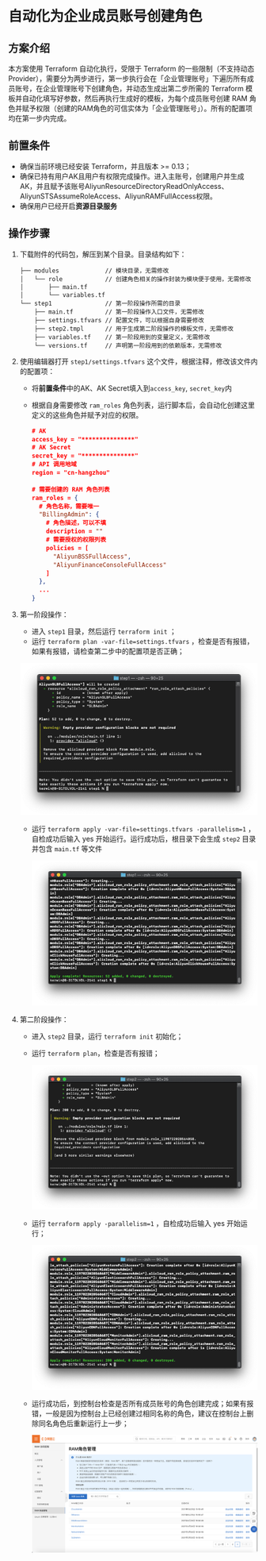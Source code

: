 # 自动化为企业成员账号创建角色

## 方案介绍

本方案使用 Terraform 自动化执行，受限于 Terraform 的一些限制（不支持动态 Provider），需要分为两步进行，第一步执行会在「企业管理账号」下遍历所有成员账号，在企业管理账号下创建角色，并动态生成出第二步所需的 Terraform 模板并自动化填写好参数，然后再执行生成好的模板，为每个成员账号创建 RAM 角色并赋予权限（创建的RAM角色的可信实体为「企业管理账号」）。所有的配置项均在第一步内完成。

## 前置条件

- 确保当前环境已经安装 Terraform，并且版本 >= 0.13；
- 确保已持有用户AK且用户有权限完成操作。进入主账号，创建用户并生成AK，并且赋予该账号AliyunResourceDirectoryReadOnlyAccess、AliyunSTSAssumeRoleAccess、AliyunRAMFullAccess权限。
- 确保用户已经开启**资源目录服务**

## 操作步骤

1. 下载附件的代码包，解压到某个目录。目录结构如下：

   ```
   ├── modules             // 模块目录，无需修改
   │   └── role            // 创建角色相关的操作封装为模块便于使用，无需修改
   │       ├── main.tf 
   │       └── variables.tf
   └── step1               // 第一阶段操作所需的目录
       ├── main.tf         // 第一阶段操作入口文件，无需修改
       ├── settings.tfvars // 配置文件，可以根据自身需要修改
       ├── step2.tmpl      // 用于生成第二阶段操作的模板文件，无需修改
       ├── variables.tf    // 第一阶段用到的变量定义，无需修改
       └── versions.tf     // 声明第一阶段用到的依赖版本，无需修改
   ```

2. 使用编辑器打开 `step1/settings.tfvars` 这个文件，根据注释，修改该文件内的配置项：

   - 将**前置条件**中的AK、AK Secret填入到`access_key`, `secret_key`内

   - 根据自身需要修改 `ram_roles` 角色列表，运行脚本后，会自动化创建这里定义的这些角色并赋予对应的权限。

     ```json
     # AK
     access_key = "***************"
     # AK Secret
     secret_key = "***************"
     # API 调用地域
     region = "cn-hangzhou"
     
     # 需要创建的 RAM 角色列表
     ram_roles = {
       # 角色名称，需要唯一
       "BillingAdmin": {
         # 角色描述，可以不填
         description = ""
         # 需要授权的权限列表
         policies = [
           "AliyunBSSFullAccess",
           "AliyunFinanceConsoleFullAccess"
         ]
       },
       ...
     }
     
     ```

3. 第一阶段操作：

   - 进入 `step1` 目录，然后运行 `terraform init` ；
   - 运行 `terraform plan -var-file=settings.tfvars` ，检查是否有报错，如果有报错，请检查第二步中的配置项是否正确；

   ![6.03-plan运行结果](../../img/6.03-step1-plan运行结果.png)

   - 运行 `terraform apply -var-file=settings.tfvars -parallelism=1` ，自检成功后输入 yes 开始运行。运行成功后，根目录下会生成 `step2` 目录并包含 `main.tf` 等文件

     ![7.03-step1-apply运行结果](../../img/7.03-step1-apply运行结果.png)

4. 第二阶段操作：

   - 进入 `step2` 目录，运行 `terraform init` 初始化；

   - 运行 `terraform plan`，检查是否有报错；

     ![8.03-step2-plan运行结果](../../img/8.03-step2-plan运行结果.png)

   - 运行 `terraform apply -parallelism=1` ，自检成功后输入 yes 开始运行；

     ![9.03-step2-apply运行结果](../../img/9.03-step2-apply运行结果.png)

   - 运行成功后，到控制台检查是否所有成员账号的角色创建完成；如果有报错，一般是因为控制台上已经创建过相同名称的角色，建议在控制台上删除同名角色后重新运行上一步；

     ![10.03-控制台](../../img/10.03-控制台.png)